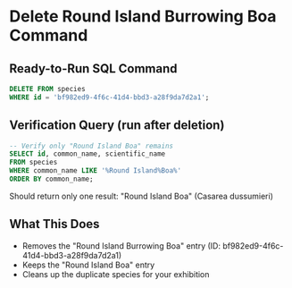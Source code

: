 # Delete Round Island Burrowing Boa Command

## Ready-to-Run SQL Command

```sql
DELETE FROM species 
WHERE id = 'bf982ed9-4f6c-41d4-bbd3-a28f9da7d2a1';
```

## Verification Query (run after deletion)

```sql
-- Verify only "Round Island Boa" remains
SELECT id, common_name, scientific_name 
FROM species 
WHERE common_name LIKE '%Round Island%Boa%'
ORDER BY common_name;
```

Should return only one result: "Round Island Boa" (Casarea dussumieri)

## What This Does
- Removes the "Round Island Burrowing Boa" entry (ID: bf982ed9-4f6c-41d4-bbd3-a28f9da7d2a1)
- Keeps the "Round Island Boa" entry
- Cleans up the duplicate species for your exhibition